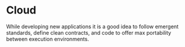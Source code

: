 # Cloud

While developing new applications it is a good idea to follow emergent standards, define clean contracts, and code to offer max portability between execution environments.[  
](https://app.gitbook.com/@puglieseweb-1/s/puglieseweb/software-development/software-design/microservices)

